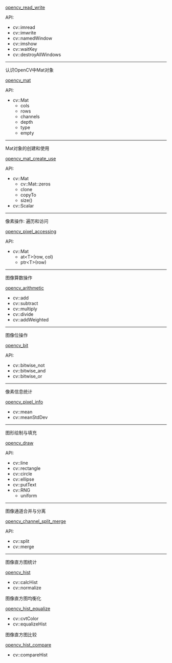 [opencv_read_write](opencv_read_write.cpp)

API:

- cv::imread
- cv::imwrite
- cv::namedWindow
- cv::imshow
- cv::waitKey
- cv::destroyAllWindows

---

认识OpenCV中Mat对象

[opencv_mat](opencv_mat.cpp)

API:

- cv::Mat
  - cols
  - rows
  - channels
  - depth
  - type
  - empty

---

Mat对象的创建和使用

[opencv_mat_create_use](opencv_mat_create_use.cpp)

API:

- cv::Mat
  - cv::Mat::zeros
  - clone
  - copyTo
  - size()
- cv::Scalar


---

像素操作: 遍历和访问

[opencv_pixel_accessing](opencv_pixel_accessing.cpp)

API:

- cv::Mat 
  - at&lt;T&gt;(row, col)
  - ptr&lt;T&gt;(row)

---

图像算数操作

[opencv_arithmetic](opencv_arithmetic.cpp)

- cv::add
- cv::subtract
- cv::multiply
- cv::divide
- cv::addWeighted

---

图像位操作

[opencv_bit](opencv_bit.cpp)

API:

- cv::bitwise_not
- cv::bitwise_and
- cv::bitwise_or

---

像素信息统计

[opencv_pixel_info](opencv_pixel_info.cpp)

- cv::mean
- cv::meanStdDev
---

图形绘制与填充

[opencv_draw](opencv_draw.cpp)

API:

- cv::line
- cv::rectangle
- cv::circle
- cv::ellipse
- cv::putText
- cv::RNG
  - uniform
---

图像通道合并与分离

[opencv_channel_split_merge](opencv_channel_split_merge.cpp)

API:

- cv::split
- cv::merge

---

图像直方图统计

[opencv_hist](opencv_hist.cpp)

- cv::calcHist
- cv::normalize

图像直方图均衡化

[opencv_hist_equalize](opencv_hist_equalize.cpp)

- cv::cvtColor
- cv::equalizeHist

图像直方图比较

[opencv_hist_compare](opencv_hist_compare.cpp)

- cv::compareHist